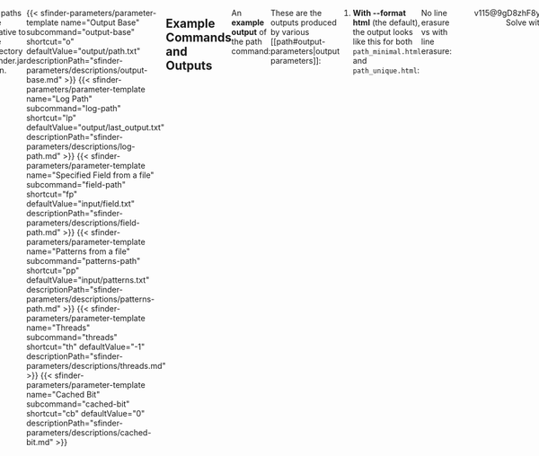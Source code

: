 ```yaml
---
title: "Solution Finder: Path"
tags:
- Guide
- Solution Finder
---
```

<meta name="description" content="Documentation for solution finder's path command">
<style>
header{max-width: 700px; left: 50%; transform: translateX(-50%); padding: 0 2em;}
body{display: flex; justify-content: center;}
.singlePage{width: -webkit-fill-available; max-width: 700px;}
</style>

[[sfinder/|Solution Finder's]] **Path** command outputs all the ways to get a perfect clear from a **specified field**, given a specified **pattern**. The terminal output is written into a file in the specified [[#Miscellaneous Parameters|log path]], and a file containing the path data is generated in the specified [[#Miscellaneous Parameters|output base]].
___
## Input Parameters
{{< sfinder-parameters/parameter-template name="Specified Field(s)" subcommand="tetfu" shortcut="t" defaultValue="null" descriptionPath="sfinder-parameters/descriptions/tetfu.md" >}}
{{< sfinder-parameters/parameter-template name="Page" subcommand="page" shortcut="P" defaultValue="1" descriptionPath="sfinder-parameters/descriptions/page.md" >}}
{{< sfinder-parameters/parameter-template name="Clear Line" subcommand="clear-line" shortcut="c" defaultValue="4" descriptionPath="sfinder-parameters/descriptions/clear-line.md" >}}

{{< sfinder-parameters/parameter-template name="Patterns" subcommand="patterns" shortcut="p" defaultValue="null" descriptionPath="sfinder-parameters/descriptions/patterns.md" >}}
{{< sfinder-parameters/parameter-template name="Hold" subcommand="hold" shortcut="H" defaultValue="use" descriptionPath="sfinder-parameters/descriptions/hold.md" >}}
{{< sfinder-parameters/parameter-template name="Drop" subcommand="drop" shortcut="d" defaultValue="soft" descriptionPath="sfinder-parameters/descriptions/drop.md" tSpinTable="true" >}}

{{< sfinder-parameters/parameter-template name="Specified only" subcommand="specified-only" shortcut="so" defaultValue="yes" descriptionPath="WIP.md" >}}
{{< sfinder-parameters/parameter-template name="Reserved minos" subcommand="reserved" shortcut="r" defaultValue="false" descriptionPath="WIP.md" >}}
{{< sfinder-parameters/parameter-template name="Kick table" subcommand="kicks" shortcut="K" defaultValue="srs" version="1.40" descriptionPath="WIP.md" >}}
___
## Output Parameters
{{< sfinder-parameters/parameter-template name="Format" subcommand="format" shortcut="f" defaultValue="html" descriptionPath="sfinder-parameters/descriptions/format.md" >}}
{{< sfinder-parameters/parameter-template name="Max Layer" subcommand="max-layer" shortcut="L" defaultValue="2" descriptionPath="sfinder-parameters/descriptions/max-layer.md" >}}
{{< sfinder-parameters/parameter-template name="Key" subcommand="key" shortcut="k" defaultValue="none" descriptionPath="sfinder-parameters/descriptions/key.md" >}}
{{< sfinder-parameters/parameter-template name="Split" subcommand="split" shortcut="s" defaultValue="no" descriptionPath="sfinder-parameters/descriptions/split.md" >}}
___
## Miscellaneous Parameters
All paths are relative to the directory sfinder.jar is in.

{{< sfinder-parameters/parameter-template name="Output Base" subcommand="output-base" shortcut="o" defaultValue="output/path.txt" descriptionPath="sfinder-parameters/descriptions/output-base.md" >}}
{{< sfinder-parameters/parameter-template name="Log Path" subcommand="log-path" shortcut="lp" defaultValue="output/last_output.txt" descriptionPath="sfinder-parameters/descriptions/log-path.md" >}}
{{< sfinder-parameters/parameter-template name="Specified Field from a file" subcommand="field-path" shortcut="fp" defaultValue="input/field.txt" descriptionPath="sfinder-parameters/descriptions/field-path.md" >}}
{{< sfinder-parameters/parameter-template name="Patterns from a file" subcommand="patterns-path" shortcut="pp" defaultValue="input/patterns.txt" descriptionPath="sfinder-parameters/descriptions/patterns-path.md" >}}
{{< sfinder-parameters/parameter-template name="Threads" subcommand="threads" shortcut="th" defaultValue="-1" descriptionPath="sfinder-parameters/descriptions/threads.md" >}}
{{< sfinder-parameters/parameter-template name="Cached Bit" subcommand="cached-bit" shortcut="cb" defaultValue="0" descriptionPath="sfinder-parameters/descriptions/cached-bit.md" >}}
___
## Example Commands and Outputs
An **example output** of the path command:
```YAML {title="Terminal Output"}
#Command Line Input
java -jar sfinder.jar path -t v115@9gD8DeF8CeG8BeH8CeC8JeAgH -p *p4

# Setup Field
XXXX____XX
XXXX___XXX
XXXX__XXXX
XXXX___XXX

# Initialize / User-defined
Max clear lines: 4
Using hold: use
Drop: softdrop
Searching patterns:
  *p4

# Initialize / System
Version = 1.0
Threads = 4
Need Pieces = 3

# Enumerate pieces
Piece pop count = 4

# Cache
  -> Stopwatch start
     ... done
  -> Stopwatch stop : avg.time = 20 ms [1 counts]

# Search
  -> Stopwatch start
     ... searching
     ... done
  -> Stopwatch stop : avg.time = 353 ms [1 counts]

# Output file
Found path [unique] = 18
Found path [minimal] = 16

# Finalize
done
```

These are the outputs produced by various [[path#output-parameters|output parameters]]:

1. **With --format html** (the default), the output looks like this for both `path_minimal.html` and `path_unique.html`: 
```YAML {title="HTML Output"}
18 solutions [840 input sequences]
All solutions #link

No line erasure # line erasure = line clear
J-Spawn T-Reverse I-Spawn / 11.4 % [96] # these are links to fumens
T-Spawn L-Reverse I-Spawn / 7.6 % [64]
L-Right I-Left T-Reverse / 5.7 % [48]
# 2 more lines...

With line erasure
O-Spawn J-Reverse I-Spawn / 7.6 % [64]
Z-Spawn L-Reverse I-Spawn / 7.6 % [64]
S-Spawn J-Spawn I-Spawn / 7.6 % [64]
# 10 more lines...

# "J-Spawn T-Re..." refers to mino operations based on fumen.
# "/ 11.4 %" is the percentage of queues the solution works for. (cov%)
# "[96]" is the number of queues the solution works for. (cov#)
```

No line erasure vs with line erasure:
<div style="display: flex; justify-content: space-around">
	<div>
		<figure>
      		<fumen clipboard="false">v115@9gD8zhF8ywG8g0wwH8i0C8JeAgH</fumen>
      		<figcaption style="text-align: center;">Solve with no line erasure</figcaption>
		</figure>
	</div>
	<div>
		<figure>
			<fumen clipboard="false">v115@9gD8zhF8i0G8RpH8Rpg0C8JeAgH</fumen>
			<figcaption style="text-align: center;">Solve with line erasure</figcaption>
		</figure>
	</div>
</div>

1. **With --format csv --key solution**, the output file (`output/path.csv`) contains rows that have the path info <u>sorted by solution</u>:
```YAML {title="CSV Solution Sample Output"}
v115@9gD8g0ywF8i0G8RpH8RpwwC8JeAgWDAv/1BA, #the solution
TJO, #pieces used in the solution
1, #
1, #
32, # number of queues this solution works for
OJT, #
OJT, #
SOJT;ZOJT;JOTI;OTJL;JOTS;OJTL;... # queues this solution works for
```

1. **With --format csv --key pattern**, the output file (`output/path.csv`) contains rows that have the path info <u>sorted by queue</u>:
```YAML {title="CSV Pattern Sample Output"}
OITL, # queue being checked
2, # number of solutions
TIL;TIO, # pieces used in the solutions
O;L, # pieces not used in the solutions (saved pieces)
v115@...;v115@...;... # solutions for this queue
```

1. **With --format csv --key use**, the output file (`output/path.csv`) contains rows that have the path info <u>sorted by pieces used</u>:
```YAML {title="CSV Pattern Sample Output"}
ILZ, # pieces used
1, # number of solutions that use these pieces
64, # number of queues solved with these pieces
v115@9gD8zhF8ilG8BtH8glBtC8JeAgWDA6SdBA, # solutions that use these pieces
ZSIL;TZIL;... # queues the solutions work for
```
___
## Special Uses
1. One of path's most important uses is as an input file for finding various types of [[sfinder/minimals|minimals]].
___
<div class="credits">
	<div class="stat">
		<h4>References</h4>
		<ul>
			<li>
				<a href="https://github.com/knewjade/">Knewjade</a>
				<br>
                <ul><li><a href="https://solution-finder.readthedocs.io/ja/stable/contents/path/main.html">Path documentation</a></li></ul>
            </li>
		</ul>
	</div>
</div>
